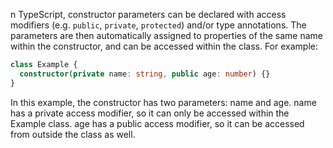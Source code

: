 n TypeScript, constructor parameters can be declared with access modifiers (e.g. `public`, `private`, `protected`) and/or type annotations. The parameters are then automatically assigned to properties of the same name within the constructor, and can be accessed within the class. For example:

```ts
class Example {
  constructor(private name: string, public age: number) {}
}
```

In this example, the constructor has two parameters: name and age. name has a private access modifier, so it can only be accessed within the Example class. age has a public access modifier, so it can be accessed from outside the class as well.